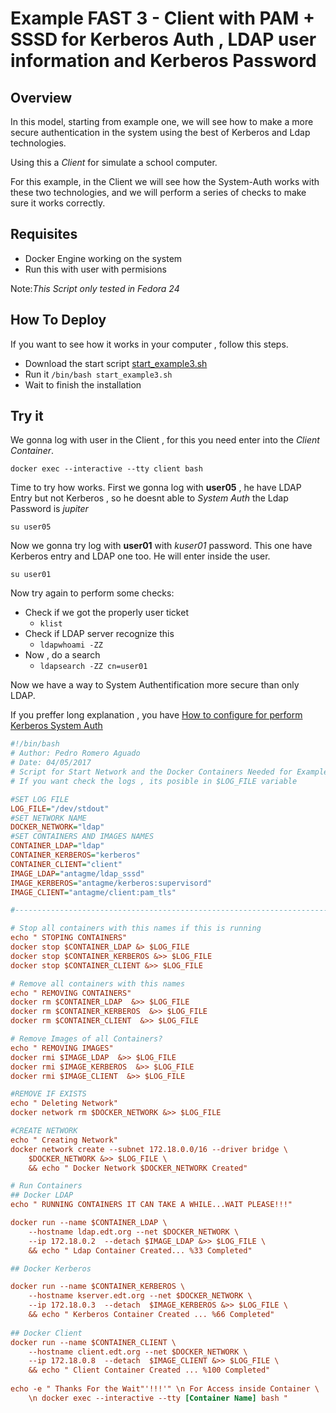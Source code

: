 # Example FAST 3 - Client with PAM + SSSD for Kerberos Auth , LDAP user information and Kerberos Password

## Overview

In this model, starting from example one, we will see how to make a more secure authentication in the system using the best of Kerberos and Ldap technologies.

Using this a _Client_ for simulate a school computer.

For this example, in the Client we will see how the System-Auth works with these two technologies, and we will perform a series of checks to make sure it works correctly.

## Requisites

- Docker Engine working on the system
- Run this with user with permisions

Note:_This Script only tested in Fedora 24_

## How To Deploy

If you want to see how it works in your computer , follow this steps.

- Download the start script [start_example3.sh](../../raw/master/AutomatedScript/start_example3.sh)
- Run it `/bin/bash start_example3.sh`
- Wait to finish the installation

## Try it

We gonna log with user in the Client , for this you need enter into the _Client Container_.

    docker exec --interactive --tty client bash
    
Time to try how works.
First we gonna log with **user05** , he have LDAP Entry but not Kerberos , so he doesnt able to _System Auth_ the Ldap Password is _jupiter_

    su user05
    
Now we gonna try log with **user01** with _kuser01_ password. This one have Kerberos entry and LDAP one too. He will enter inside the user.

	su user01

Now try again to perform some checks:

- Check if we got the properly user ticket
	- `klist`
- Check if LDAP server recognize this
	- `ldapwhoami -ZZ`
- Now , do a search
	- `ldapsearch -ZZ cn=user01`
    

Now we have a way to System Authentification more secure than only LDAP.
    
If you preffer long explanation , you have [How to configure for perform Kerberos System Auth](https://github.com/antagme/Documentation_Project/blob/master/example3.md)

```INI
#!/bin/bash
# Author: Pedro Romero Aguado
# Date: 04/05/2017
# Script for Start Network and the Docker Containers Needed for Example
# If you want check the logs , its posible in $LOG_FILE variable

#SET LOG FILE
LOG_FILE="/dev/stdout"
#SET NETWORK NAME
DOCKER_NETWORK="ldap"
#SET CONTAINERS AND IMAGES NAMES
CONTAINER_LDAP="ldap"
CONTAINER_KERBEROS="kerberos"
CONTAINER_CLIENT="client"
IMAGE_LDAP="antagme/ldap_sssd"
IMAGE_KERBEROS="antagme/kerberos:supervisord"
IMAGE_CLIENT="antagme/client:pam_tls"

#----------------------------------------------------------------------#

# Stop all containers with this names if this is running
echo " STOPING CONTAINERS"
docker stop $CONTAINER_LDAP &> $LOG_FILE
docker stop $CONTAINER_KERBEROS &>> $LOG_FILE
docker stop $CONTAINER_CLIENT &>> $LOG_FILE

# Remove all containers with this names
echo " REMOVING CONTAINERS"
docker rm $CONTAINER_LDAP  &>> $LOG_FILE
docker rm $CONTAINER_KERBEROS  &>> $LOG_FILE
docker rm $CONTAINER_CLIENT  &>> $LOG_FILE

# Remove Images of all Containers?
echo " REMOVING IMAGES"
docker rmi $IMAGE_LDAP  &>> $LOG_FILE
docker rmi $IMAGE_KERBEROS  &>> $LOG_FILE
docker rmi $IMAGE_CLIENT  &>> $LOG_FILE

#REMOVE IF EXISTS 
echo " Deleting Network"
docker network rm $DOCKER_NETWORK &>> $LOG_FILE

#CREATE NETWORK
echo " Creating Network"
docker network create --subnet 172.18.0.0/16 --driver bridge \
	$DOCKER_NETWORK &>> $LOG_FILE \
	&& echo " Docker Network $DOCKER_NETWORK Created"

# Run Containers
## Docker LDAP
echo " RUNNING CONTAINERS IT CAN TAKE A WHILE...WAIT PLEASE!!!"

docker run --name $CONTAINER_LDAP \
	--hostname ldap.edt.org --net $DOCKER_NETWORK \
	--ip 172.18.0.2  --detach $IMAGE_LDAP &>> $LOG_FILE \
	&& echo " Ldap Container Created... %33 Completed"

## Docker Kerberos

docker run --name $CONTAINER_KERBEROS \
	--hostname kserver.edt.org --net $DOCKER_NETWORK \
	--ip 172.18.0.3  --detach  $IMAGE_KERBEROS &>> $LOG_FILE \
	&& echo " Kerberos Container Created ... %66 Completed"
	
## Docker Client
docker run --name $CONTAINER_CLIENT \
	--hostname client.edt.org --net $DOCKER_NETWORK \
	--ip 172.18.0.8  --detach  $IMAGE_CLIENT &>> $LOG_FILE \
	&& echo " Client Container Created ... %100 Completed"
	
echo -e " Thanks For the Wait"'!!!'" \n For Access inside Container \
	\n docker exec --interactive --tty [Container Name] bash "
```
